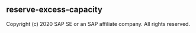 ## reserve-excess-capacity

Copyright (c) 2020 SAP SE or an SAP affiliate company. All rights reserved.
